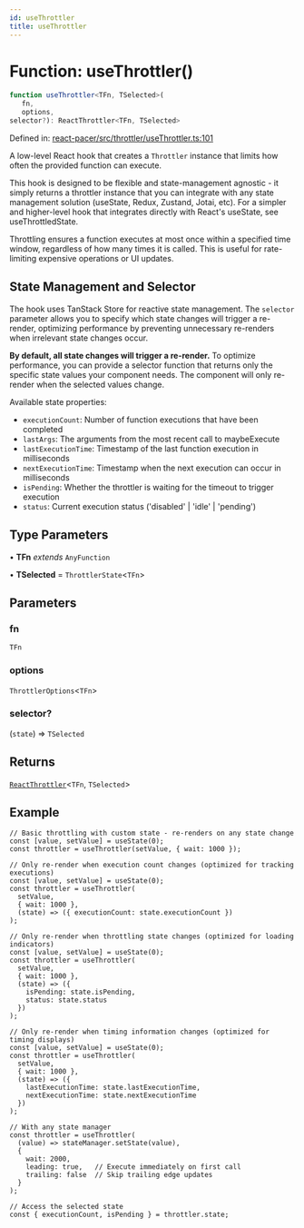 ```yaml
---
id: useThrottler
title: useThrottler
---
```


<!-- DO NOT EDIT: this page is autogenerated from the type comments -->

# Function: useThrottler()

```ts
function useThrottler<TFn, TSelected>(
   fn, 
   options, 
selector?): ReactThrottler<TFn, TSelected>
```

Defined in: [react-pacer/src/throttler/useThrottler.ts:101](https://github.com/TanStack/pacer/blob/main/packages/react-pacer/src/throttler/useThrottler.ts#L101)

A low-level React hook that creates a `Throttler` instance that limits how often the provided function can execute.

This hook is designed to be flexible and state-management agnostic - it simply returns a throttler instance that
you can integrate with any state management solution (useState, Redux, Zustand, Jotai, etc). For a simpler and higher-level hook that
integrates directly with React's useState, see useThrottledState.

Throttling ensures a function executes at most once within a specified time window,
regardless of how many times it is called. This is useful for rate-limiting
expensive operations or UI updates.

## State Management and Selector

The hook uses TanStack Store for reactive state management. The `selector` parameter allows you
to specify which state changes will trigger a re-render, optimizing performance by preventing
unnecessary re-renders when irrelevant state changes occur.

**By default, all state changes will trigger a re-render.** To optimize performance, you can
provide a selector function that returns only the specific state values your component needs.
The component will only re-render when the selected values change.

Available state properties:
- `executionCount`: Number of function executions that have been completed
- `lastArgs`: The arguments from the most recent call to maybeExecute
- `lastExecutionTime`: Timestamp of the last function execution in milliseconds
- `nextExecutionTime`: Timestamp when the next execution can occur in milliseconds
- `isPending`: Whether the throttler is waiting for the timeout to trigger execution
- `status`: Current execution status ('disabled' | 'idle' | 'pending')

## Type Parameters

• **TFn** *extends* `AnyFunction`

• **TSelected** = `ThrottlerState`\<`TFn`\>

## Parameters

### fn

`TFn`

### options

`ThrottlerOptions`\<`TFn`\>

### selector?

(`state`) => `TSelected`

## Returns

[`ReactThrottler`](../../interfaces/reactthrottler.md)\<`TFn`, `TSelected`\>

## Example

```tsx
// Basic throttling with custom state - re-renders on any state change
const [value, setValue] = useState(0);
const throttler = useThrottler(setValue, { wait: 1000 });

// Only re-render when execution count changes (optimized for tracking executions)
const [value, setValue] = useState(0);
const throttler = useThrottler(
  setValue,
  { wait: 1000 },
  (state) => ({ executionCount: state.executionCount })
);

// Only re-render when throttling state changes (optimized for loading indicators)
const [value, setValue] = useState(0);
const throttler = useThrottler(
  setValue,
  { wait: 1000 },
  (state) => ({
    isPending: state.isPending,
    status: state.status
  })
);

// Only re-render when timing information changes (optimized for timing displays)
const [value, setValue] = useState(0);
const throttler = useThrottler(
  setValue,
  { wait: 1000 },
  (state) => ({
    lastExecutionTime: state.lastExecutionTime,
    nextExecutionTime: state.nextExecutionTime
  })
);

// With any state manager
const throttler = useThrottler(
  (value) => stateManager.setState(value),
  {
    wait: 2000,
    leading: true,   // Execute immediately on first call
    trailing: false  // Skip trailing edge updates
  }
);

// Access the selected state
const { executionCount, isPending } = throttler.state;
```
